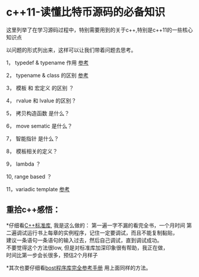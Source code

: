 # c++11-读懂比特币源码的必备知识
这里列举了在学习源码过程中，特别需要用到的关于c++,特别是c++11的一些核心知识点

以问题的形式列出来，这样可以让我们带着问题去思考。

1， typedef  & typename 作用
    [参考][t1]

2， typename & class 的区别
    [参考][t2]    

3， 模板 和 宏定义 的区别 ？

4， rvalue 和 lvalue 的区别？

5， 拷贝构造函数 是什么？

6， move sematic 是什么？

7， 智能指针 是什么？

8， 模板相关的定义？

9， lambda ？

10, range based ？

11，variadic template
    [参考][variadic]



## 重拾c++感悟：
*仔细看[C++标准库][c++], 我是这么做的：
第一遍一字不漏的看完全书，一个月时间
第二遍调试运行书上每章的实例程序，记住一定要调试，而且不能复制黏贴，                        
建议一条语句一条语句的输入过去，然后自己调试，直到调试成功。                            
不要觉得这个方法很low, 但是对标准库加深印象很有帮助，我正在做，                      
时间比第一步会长很多，预估2个月样子                                    


*其次也要仔细看[bost程序库完全参考手册][boost]
用上面同样的方法。


[c++]:https://union-click.jd.com/jdc?d=39XS7i
[boost]:https://union-click.jd.com/jdc?d=Fv77Bs
[t1]:http://blog.csdn.net/zhangxiao93/article/details/50569924
[t2]:http://blog.163.com/susu_sf/blog/static/171060253201092233759957/
[variadic]:http://blog.csdn.net/cchd0001/article/details/50913096






